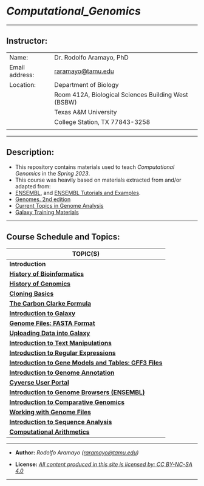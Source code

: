 # _**Computational_Genomics**_

------------------------------------------------------------------------

## **Instructor:**

|                |                                                     |
|----------------|-----------------------------------------------------|
| Name:          | Dr. Rodolfo Aramayo, PhD                            |
| Email address: | raramayo@tamu.edu                                   |
| Location:      | Department of Biology                               |
|                | Room 412A, Biological Sciences Building West (BSBW) |
|                | Texas A&M University                                |
|                | College Station, TX 77843-3258                      |
|                |                                                     |

------------------------------------------------------------------------

## Description:

+ This repository contains materials used to teach _Computational Genomics_ in the _Spring 2023_.
+ This course was heavily based on materials extracted from and/or adapted from:
 + [ENSEMBL](https://www.ensembl.org/index.html), and [ENSEMBL Tutorials and Examples](http://www.ensembl.org/info/website/tutorials/index.html).
 + [Genomes. 2nd edition](https://www.ncbi.nlm.nih.gov/books/NBK21134/)
 + [Current Topics in Genome Analysis](https://www.genome.gov/event-calendar/Current-Topics-in-Genome-Analysis)
 + [Galaxy Training Materials](https://training.galaxyproject.org/training-material/)

------------------------------------------------------------------------

## **Course Schedule and Topics:**

| **TOPIC(S)**                                                                                                                                                          |
|-----------------------------------------------------------------------------------------------------------------------------------------------------------------------|
| **Introduction**                                                                                                                                                      |
| **[History of Bioinformatics](https://github.com/raramayo/Computational_Genomics/blob/main/01_History_Of_Bioinformatics.pdf)**                                        |
| **[History of Genomics](https://github.com/raramayo/Computational_Genomics/blob/main/02_History_Of_Genomics.pdf)**                                                    |
| **[Cloning Basics](https://github.com/raramayo/Computational_Genomics/blob/main/03_Cloning_Basics.pdf)**                                                              |
| **[The Carbon Clarke Formula](https://github.com/raramayo/Computational_Genomics/blob/main/04_The_Carbon_Clarke_Formula.pdf)**                                        |
| **[Introduction to Galaxy](https://github.com/raramayo/Computational_Genomics/blob/main/05_Introduction_To_Galaxy.pdf)**                                              |
| **[Genome Files: FASTA Format](https://github.com/raramayo/Computational_Genomics/blob/main/06_Genome_Files_Fasta_Format.pdf)**                                       |
| **[Uploading Data into Galaxy](https://github.com/raramayo/Computational_Genomics/blob/main/07_Uploading_Data_Into_Galaxy.pdf)**                                      |
| **[Introduction to Text Manipulations](https://github.com/raramayo/Computational_Genomics/blob/main/08_Introduction_Text_Manipulations.org)**                         |
| **[Introduction to Regular Expressions](https://github.com/raramayo/Computational_Genomics/blob/main/09_Introduction_To_RegExps.pdf)**                                |
| **[Introduction to Gene Models and Tables: GFF3 Files](https://github.com/raramayo/Computational_Genomics/blob/main/10_Introduction_To_Gene_Models_Gene_Tables.pdf)** |
| **[Introduction to Genome Annotation](https://github.com/raramayo/Computational_Genomics/blob/main/11_Introduction_To_Genome_Annotation.pdf)**                        |
| **[Cyverse User Portal](https://github.com/raramayo/Computational_Genomics/blob/main/12_Cyverse_User_Portal.pdf)**                                                    |
| **[Introduction to Genome Browsers (ENSEMBL)](https://github.com/raramayo/Computational_Genomics/blob/main/13_Introduction_To_Genome_Browsers_ENSEMBL.pdf)**          |
| **[Introduction to Comparative Genomics](https://github.com/raramayo/Computational_Genomics/blob/main/14_Introduction_To_Comparative_Genomics.pdf)**                  |
| **[Working with Genome Files](https://github.com/raramayo/Computational_Genomics/blob/main/15_Working_With_Genome_Files.pdf)**                                        |
| **[Introduction to Sequence Analysis](https://github.com/raramayo/Computational_Genomics/blob/main/16_Introduction_To_Seq_Analysis.pdf)**                             |
| **[Computational Arithmetics](https://github.com/raramayo/Computational_Genomics/blob/main/17_Computational_Arithmetics.pdf)**                                        |

------------------------------------------------------------------------

+ **Author:** _Rodolfo Aramayo (raramayo@tamu.edu)_

+ **License:** _[All content produced in this site is licensed by: CC BY-NC-SA 4.0](http://creativecommons.org/licenses/by-nc-sa/4.0/)_

------------------------------------------------------------------------

